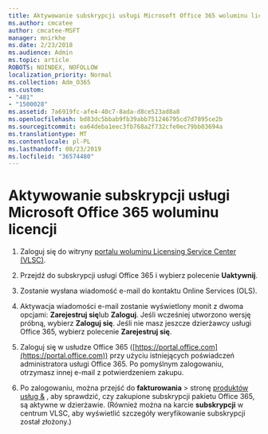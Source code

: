 ```yaml
---
title: Aktywowanie subskrypcji usługi Microsoft Office 365 woluminu licencji
ms.author: cmcatee
author: cmcatee-MSFT
manager: mnirkhe
ms.date: 2/23/2018
ms.audience: Admin
ms.topic: article
ROBOTS: NOINDEX, NOFOLLOW
localization_priority: Normal
ms.collection: Adm_O365
ms.custom:
- "481"
- "1500028"
ms.assetid: 7a6919fc-afe4-40c7-8ada-d8ce523ad8a8
ms.openlocfilehash: bd83dc5bbab9fb39abb751246795cd7d7895ce2b
ms.sourcegitcommit: ea64deba1eec3fb768a2f732cfe0ec79bb03694a
ms.translationtype: MT
ms.contentlocale: pl-PL
ms.lasthandoff: 08/23/2019
ms.locfileid: "36574480"
---
```

# <a name="activating-a-microsoft-office-365-volume-license-subscription"></a>Aktywowanie subskrypcji usługi Microsoft Office 365 woluminu licencji

1. Zaloguj się do witryny [portalu woluminu Licensing Service Center (VLSC)](http://go.microsoft.com/fwlink/p/?LinkId=329762).

2. Przejdź do subskrypcji usługi Office 365 i wybierz polecenie **Uaktywnij**.

3. Zostanie wysłana wiadomość e-mail do kontaktu Online Services (OLS).

4. Aktywacja wiadomości e-mail zostanie wyświetlony monit z dwoma opcjami: **Zarejestruj się**lub **Zaloguj**. Jeśli wcześniej utworzono wersję próbną, wybierz **Zaloguj się**. Jeśli nie masz jeszcze dzierżawcy usługi Office 365, wybierz polecenie **Zarejestruj się**.

5. Zaloguj się w usłudze Office 365 ([https://portal.office.com](https://portal.office.com)) przy użyciu istniejących poświadczeń administratora usługi Office 365. Po pomyślnym zalogowaniu, otrzymasz innej e-mail z potwierdzeniem zakupu.

6. Po zalogowaniu, można przejść do **fakturowania** \> stronę [produktów usług &](https://go.microsoft.com/fwlink/p/?linkid=842054) , aby sprawdzić, czy zakupione subskrypcji pakietu Office 365, są aktywne w dzierżawie. (Również można na karcie **subskrypcji** w centrum VLSC, aby wyświetlić szczegóły weryfikowanie subskrypcji został złożony.)